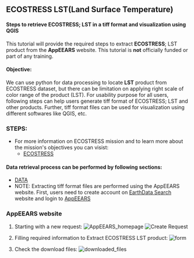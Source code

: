 ## ECOSTRESS LST(Land Surface Temperature)
#### Steps to retrieve ECOSTRESS; LST in a tiff format and visualization using QGIS

This tutorial will provide the required steps to extract <b>ECOSTRESS</b>; LST product from the <b>AppEEARS</b> website. This tutorial is <b>not</b> officially funded or part of any training. 

#### Objective:

We can use python for data processing to locate <b>LST</b> product from ECOSTRESS dataset, but there can be limitation on applying right scale of color range of the product (LST). For usability purpose for all users, following steps can help users generate tiff format of ECOSTRESS; LST and other products. Further, tiff format files can be used for visualization using different softwares like QGIS, etc. 

### STEPS:
- For more information on ECOSTRESS mission and to learn more about the mission's objectives you can visist:
  - [ECOSTRESS](https://www.jpl.nasa.gov/missions/ecosystem-spaceborne-thermal-radiometer-experiment-on-space-station-ecostress)

#### Data retrieval process can be performed by following sections:
- [DATA](https://ecostress.jpl.nasa.gov/data)
- NOTE: Extracting tiff format files are performed using the AppEEARS website. First, users need to create account on [EarthData Search](https://search.earthdata.nasa.gov/search?q=ecostress&ac=true) website and login to [AppEEARS](https://appeears.earthdatacloud.nasa.gov/)

### AppEEARS website

1. Starting with a new request:
![AppEEARS_homepage](https://github.com/sagarlimbu0/ECOSTRESS_LST/blob/main/images_screenshots/1.png)
![Create Request](https://github.com/sagarlimbu0/ECOSTRESS_LST/blob/main/images_screenshots/2.png)

2. Filling required information to Extract ECOSTRESS LST product:
![form](https://github.com/sagarlimbu0/ECOSTRESS_LST/blob/main/images_screenshots/Screenshot%20(77).png)

3. Check the download files:
![downloaded_files](https://github.com/sagarlimbu0/ECOSTRESS_LST/blob/main/images_screenshots/Screenshot%20(79).png)
